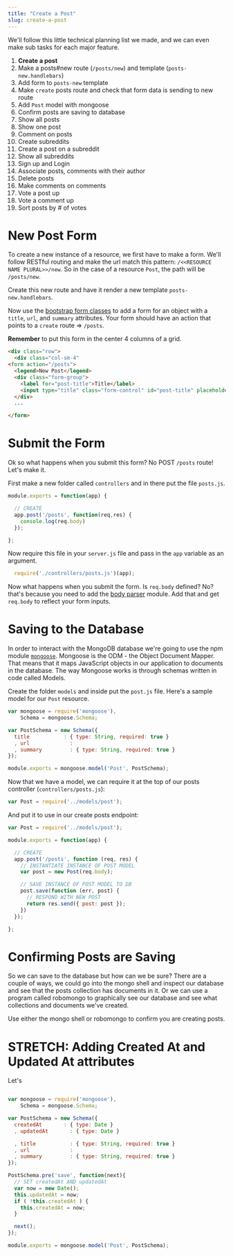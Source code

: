 ```yaml
---
title: "Create a Post"
slug: create-a-post
---
```


We'll follow this little technical planning list we made, and we can even make sub tasks for each major feature.

1. **Create a post**
  1. Make a posts#new route (`/posts/new`) and template (`posts-new.handlebars`)
  1. Add form to `posts-new` template
  1. Make `create` posts route and check that form data is sending to new route
  1. Add `Post` model with mongoose
  1. Confirm posts are saving to database
1. Show all posts
1. Show one post
1. Comment on posts
1. Create subreddits
1. Create a post on a subreddit
1. Show all subreddits
1. Sign up and Login
1. Associate posts, comments with their author
1. Delete posts
1. Make comments on comments
1. Vote a post up
1. Vote a comment up
1. Sort posts by # of votes

# New Post Form

To create a new instance of a resource, we first have to make a form. We'll follow RESTful routing and make the url match this pattern: `/<<RESOURCE NAME PLURAL>>/new`. So in the case of a resource `Post`, the path will be `/posts/new`.

Create this new route and have it render a new template `posts-new.handlebars`.

Now use the [bootstrap form classes](http://getbootstrap.com/css/#forms) to add a form for an object with a `title`, `url`, and `summary` attributes. Your form should have an action that points to a `create` route => `/posts`.

**Remember** to put this form in the center 4 columns of a grid.

```html
<div class="row">
  <div class="col-sm-4"
<form action="/posts">
  <legend>New Post</legend>
  <div class="form-group">
    <label for="post-title">Title</label>
    <input type="title" class="form-control" id="post-title" placeholder="Title">
  </div>
  ...

</form>
```

# Submit the Form

Ok so what happens when you submit this form? No POST `/posts` route! Let's make it.

First make a new folder called `controllers` and in there put the file `posts.js`.

```js
module.exports = function(app) {

  // CREATE
  app.post('/posts', function(req,res) {
    console.log(req.body)
  });

};
```

Now require this file in your `server.js` file and pass in the `app` variable as an argument.

```js
  require('./controllers/posts.js')(app);
```

Now what happens when you submit the form. Is `req.body` defined? No? that's because you need to add the [body parser](https://www.npmjs.com/package/body-parser) module. Add that and get `req.body` to reflect your form inputs.

# Saving to the Database

In order to interact with the MongoDB database we're going to use the npm module [`mongoose`](https://www.npmjs.com/package/mongoose). Mongoose is the ODM - the Object Document Mapper. That means that it maps JavaScript objects in our application to documents in the database. The way Mongoose works is through schemas written in code called Models.

Create the folder `models` and inside put the `post.js` file. Here's a sample model for our `Post` resource.

```js
var mongoose = require('mongoose'),
    Schema = mongoose.Schema;

var PostSchema = new Schema({
  title           : { type: String, required: true }
  , url             :
  , summary         : { type: String, required: true }
});

module.exports = mongoose.model('Post', PostSchema);
```

Now that we have a model, we can require it at the top of our posts controller (`controllers/posts.js`):

```js
var Post = require('../models/post');
```

And put it to use in our create posts endpoint:

```js
var Post = require('../models/post');

module.exports = function(app) {

  // CREATE
  app.post('/posts', function (req, res) {
    // INSTANTIATE INSTANCE OF POST MODEL
    var post = new Post(req.body);

    // SAVE INSTANCE OF POST MODEL TO DB
    post.save(function (err, post) {
      // RESPOND WITH NEW POST
      return res.send({ post: post });
    })
  });

};
```

# Confirming Posts are Saving

So we can save to the database but how can we be sure? There are a couple of ways, we could go into the mongo shell and inspect our database and see that the posts collection has documents in it. Or we can use a program called robomongo to graphically see our database and see what collections and documents we've created.

Use either the mongo shell or robomongo to confirm you are creating posts.

# STRETCH: Adding Created At and Updated At attributes

Let's

```js

var mongoose = require('mongoose'),
    Schema = mongoose.Schema;

var PostSchema = new Schema({
  createdAt       : { type: Date }
  , updatedAt       : { type: Date }

  , title           : { type: String, required: true }
  , url             :
  , summary         : { type: String, required: true }
});

PostSchema.pre('save', function(next){
  // SET createdAt AND updatedAt
  var now = new Date();
  this.updatedAt = now;
  if ( !this.createdAt ) {
    this.createdAt = now;
  }

  next();
});

module.exports = mongoose.model('Post', PostSchema);

```
